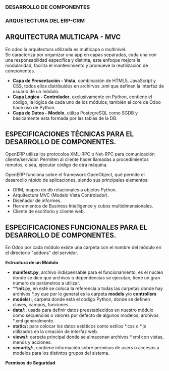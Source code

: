 ### DESARROLLO DE COMPONENTES
### ARQUETECTURA DEL ERP-CRM

## ARQUITECTURA MULTICAPA - MVC
En odoo la arquitectura utilizada es multicapa o multinivel.  
Se caracteriza por organizar una app en capas separadas, cada una con una responsabilidad específica y distinta, este enfoque mejora la modularidad, facilita el mantenimiento y promueve la reutilización de componentes.

  - **Capa de Presentación - Vista**, combinación de HTML5, JavaScript y CSS, todos ellos distribuidos en archirvos .xml que definen la interfaz de usuario de un módulo.
  - **Capa Lógica - Controlador**, exclusivamente en Python, contiene el código, la lógica de cada uno de los módulos, también el core de Odoo hace uso de Python.
  - **Capa de Datos - Modelo**, utiliza PostegreSQL como SGDB y básicamente esta formada por las tablas de la DB.


## ESPECIFICACIONES TÉCNICAS PARA EL DESARROLLO DE COMPONENTES.
OpenERP utiliza los protocolos XML-RPC o Net-RPC para comunicación cliente/servidor. Permiten al cliente hacer llamadas a procedimientos remotos, o sea, ejecutar código de otra máquina.  

OpenERP funciona sobre el framework OpenObject, qué permite el desaroollo rápido de aplicaciones, siendo sus principales elementos:
  - ORM, mapeo de db relacionales a objetos Python.
  - Arquitectura MVC (Modelo Vista Controlador).
  - Diseñador de informes.
  - Herramientos de Business Intelligence y cubos multidimensionales.
  - Cliente de escritorio y cliente web.


## ESPECIFICACIONES FUNCIONALES PARA EL DESARROLLO DE COMPONENTES.
En Odoo por cada módulo existe una carpeta con el nombre del módulo en el directorio "addons" del servidor.  

**Estructura de un Módulo**  
  - **__manifest__.py**, archivo indispensable para el funcionamiento, es el núcleo donde se dice que archivos o dependencias se ejecutan, tiene un gran número de parámetros a utilizar.
  - **__init__.py, en esté se coloca la referencia a todas las carpetas donde hay archivos *.py que por lo general es la carpeta **models** y/o **controllers**
  - **models/:**, carpeta donde está el código Python, donde se definen clases, campos, funciones.
  - **data/:**, usada para definir datos preestablecidos en nuestro módulo como secuencias o valores por defecto de algunos modelos, archivos *.xml generalmente.
  - **static/:** para colocar los datos estáticos como estilos *.css o *.js utilizados en la creación de interfaz web.
  - **views/:** carpeta principal donde se almacenan archivos *.xml con vistas, menús y acciones.
  - **security/:**, contiene información sobre permisos de users o accesos a modelos para los distintos grupos del sistema.
  
**Permisos de Seguridad**



















